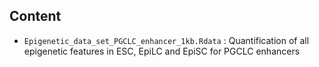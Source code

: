 Content
-------

* `Epigenetic_data_set_PGCLC_enhancer_1kb.Rdata` : Quantification of all epigenetic features in ESC, EpiLC and EpiSC for PGCLC enhancers

